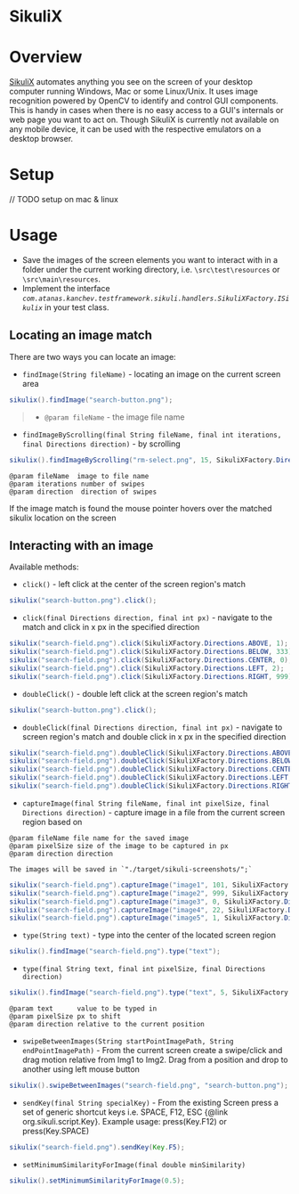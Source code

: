 SikuliX
=======

# Overview #
[SikuliX](https://github.com/RaiMan/SikuliX-2014) automates anything you see on the screen of your desktop computer running Windows, Mac or some Linux/Unix. 
It uses image recognition powered by OpenCV to identify and control GUI components. 
This is handy in cases when there is no easy access to a GUI's internals or web page you want to act on.
Though SikuliX is currently not available on any mobile device, it can be used with the respective emulators on a desktop browser.

# Setup #
// TODO setup on mac & linux

# Usage #

- Save the images of the screen elements you want to interact with in a folder under the current working directory, 
i.e. `\src\test\resources` or `\src\main\resources`.
- Implement the interface _`com.atanas.kanchev.testframework.sikuli.handlers.SikuliXFactory.ISikulix`_ in your test class.

## Locating an image match ##
There are two ways you can locate an image:
- `findImage(String fileName)` - locating an image on the current screen area
```java
sikulix().findImage("search-button.png");
```
   > * `@param fileName` - the image file name

- `findImageByScrolling(final String fileName, final int iterations, final Directions direction)` - by scrolling
```java
sikulix().findImageByScrolling("rm-select.png", 15, SikuliXFactory.Directions.BELOW);
```
```
@param fileName  image to file name
@param iterations number of swipes
@param direction  direction of swipes
```
If the image match is found the mouse pointer hovers over the matched sikulix location on the screen

## Interacting with an image ##
Available methods:

- `click()` - left click at the center of the screen region's match
```java
sikulix("search-button.png").click();
```

- `click(final Directions direction, final int px)` - navigate to the match and click in x px in the specified direction
```java
sikulix("search-field.png").click(SikuliXFactory.Directions.ABOVE, 1);
sikulix("search-field.png").click(SikuliXFactory.Directions.BELOW, 333);
sikulix("search-field.png").click(SikuliXFactory.Directions.CENTER, 0);
sikulix("search-field.png").click(SikuliXFactory.Directions.LEFT, 2);
sikulix("search-field.png").click(SikuliXFactory.Directions.RIGHT, 999);
```

- `doubleClick()` - double left click at the screen region's match
```java
sikulix("search-button.png").click();
```

- `doubleClick(final Directions direction, final int px)` - navigate to screen region's match and double click in x px in the specified direction
```java
sikulix("search-field.png").doubleClick(SikuliXFactory.Directions.ABOVE, 1);
sikulix("search-field.png").doubleClick(SikuliXFactory.Directions.BELOW, 333);
sikulix("search-field.png").doubleClick(SikuliXFactory.Directions.CENTER, 0);
sikulix("search-field.png").doubleClick(SikuliXFactory.Directions.LEFT, 2);
sikulix("search-field.png").doubleClick(SikuliXFactory.Directions.RIGHT, 999);
```

-  `captureImage(final String fileName, final int pixelSize, final Directions direction)` - capture image in a file from the current screen region
based on
```
@param fileName file name for the saved image
@param pixelSize size of the image to be captured in px
@param direction direction
```
    
    The images will be saved in `"./target/sikuli-screenshots/";`
```java
sikulix("search-field.png").captureImage("image1", 101, SikuliXFactory.Directions.ABOVE);
sikulix("search-field.png").captureImage("image2", 999, SikuliXFactory.Directions.BELOW);
sikulix("search-field.png").captureImage("image3", 0, SikuliXFactory.Directions.CENTER);
sikulix("search-field.png").captureImage("image4", 22, SikuliXFactory.Directions.LEFT);
sikulix("search-field.png").captureImage("image5", 1, SikuliXFactory.Directions.RIGHT);
```

- `type(String text)` - type into the center of the located screen region
```java
sikulix().findImage("search-field.png").type("text");
```

- `type(final String text, final int pixelSize, final Directions direction)`
```java
sikulix().findImage("search-field.png").type("text", 5, SikuliXFactory.Directions.RIGHT);
```
```
@param text      value to be typed in
@param pixelSize px to shift
@param direction relative to the current position
```
    
- `swipeBetweenImages(String startPointImagePath, String endPointImagePath)` - From the current screen create a swipe/click and drag motion relative from Img1 to Img2. 
Drag from a position and drop to another using left mouse button
```java
sikulix().swipeBetweenImages("search-field.png", "search-button.png");
```

- `sendKey(final String specialKey)` - From the existing Screen press a set of generic shortcut keys i.e. SPACE, F12, ESC {@link org.sikuli.script.Key}.
Example usage: press(Key.F12) or press(Key.SPACE)
```java
sikulix("search-field.png").sendKey(Key.F5);
```

- `setMinimumSimilarityForImage(final double minSimilarity)`
```java
sikulix().setMinimumSimilarityForImage(0.5);
```
